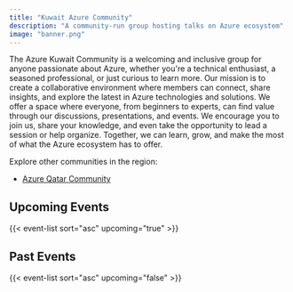 ```yaml
---
title: "Kuwait Azure Community"
description: "A community‑run group hosting talks on Azure ecosystem"
image: "banner.png"
---
```


The Azure Kuwait Community is a welcoming and inclusive group for anyone passionate about Azure, whether you're a technical enthusiast, a seasoned professional, or just curious to learn more. Our mission is to create a collaborative environment where members can connect, share insights, and explore the latest in Azure technologies and solutions. We offer a space where everyone, from beginners to experts, can find value through our discussions, presentations, and events. We encourage you to join us, share your knowledge, and even take the opportunity to lead a session or help organize. Together, we can learn, grow, and make the most of what the Azure ecosystem has to offer.

Explore other communities in the region: 

- [Azure Qatar Community](https://azureqatar.org/)

## Upcoming Events

{{< event-list sort="asc" upcoming="true" >}}

## Past Events

{{< event-list sort="asc" upcoming="false" >}}